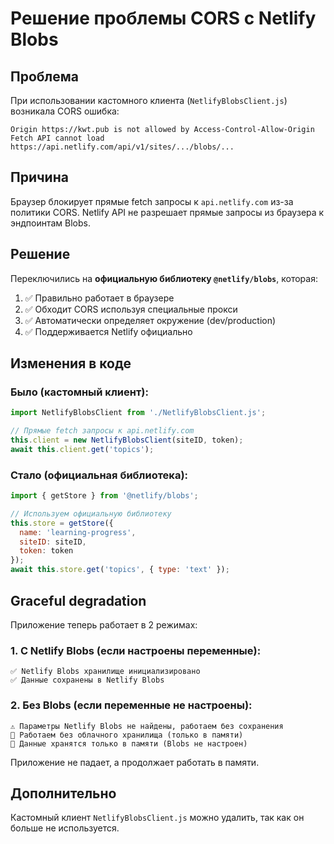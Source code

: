 # Решение проблемы CORS с Netlify Blobs

## Проблема

При использовании кастомного клиента (`NetlifyBlobsClient.js`) возникала CORS ошибка:

```
Origin https://kwt.pub is not allowed by Access-Control-Allow-Origin
Fetch API cannot load https://api.netlify.com/api/v1/sites/.../blobs/...
```

## Причина

Браузер блокирует прямые fetch запросы к `api.netlify.com` из-за политики CORS. Netlify API не разрешает прямые запросы из браузера к эндпоинтам Blobs.

## Решение

Переключились на **официальную библиотеку `@netlify/blobs`**, которая:

1. ✅ Правильно работает в браузере
2. ✅ Обходит CORS используя специальные прокси
3. ✅ Автоматически определяет окружение (dev/production)
4. ✅ Поддерживается Netlify официально

## Изменения в коде

### Было (кастомный клиент):

```javascript
import NetlifyBlobsClient from './NetlifyBlobsClient.js';

// Прямые fetch запросы к api.netlify.com
this.client = new NetlifyBlobsClient(siteID, token);
await this.client.get('topics');
```

### Стало (официальная библиотека):

```javascript
import { getStore } from '@netlify/blobs';

// Используем официальную библиотеку
this.store = getStore({
  name: 'learning-progress',
  siteID: siteID,
  token: token
});
await this.store.get('topics', { type: 'text' });
```

## Graceful degradation

Приложение теперь работает в 2 режимах:

### 1. С Netlify Blobs (если настроены переменные):
```
✅ Netlify Blobs хранилище инициализировано
✅ Данные сохранены в Netlify Blobs
```

### 2. Без Blobs (если переменные не настроены):
```
⚠️ Параметры Netlify Blobs не найдены, работаем без сохранения
📝 Работаем без облачного хранилища (только в памяти)
💾 Данные хранятся только в памяти (Blobs не настроен)
```

Приложение не падает, а продолжает работать в памяти.

## Дополнительно

Кастомный клиент `NetlifyBlobsClient.js` можно удалить, так как он больше не используется.

